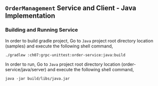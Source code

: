 ## ``OrderManagement`` Service and Client - Java Implementation

### Building and Running Service

In order to build gradle project, Go to ``Java`` project root directory location (samples) and execute
 the following shell command,
```
./gradlew :ch07:grpc-unittest:order-service:java:build
```

In order to run, Go to ``Java`` project root directory location (order-service/java/server) and execute the following
shell command,

```
java -jar build/libs/java.jar
```
